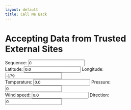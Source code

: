 ```yaml
---
layout: default
title: Call Me Back
---
```

<h1>Accepting Data from Trusted External Sites</h1>

<form name="owmfix" id="owmfix">
Sequence: <input type="number" id="owmseq" name="owmseq" value = "0" /> <br />
Latitude: <input type="number" id="owmlat" name="owmlat" value = "0.0" /> Longitude: <input type="number" id="owmlon" name="owmlon" value="-179" /> <br />
Temperature: <input type="number" id="owmtemp" name="owmtemp" value = "0.0" /> Pressure: <input type="number" id="owmatm" name="owmatm" value="0" /> <br />
Wind speed: <input type="number" id="owmwspd" name="owmwspd" value = "0.0" /> Direction: <input type="number" id="owmwdir" name="owmwdir" value="0" />
</form>

<div id="myplot" ></div>

<script type="application/javascript">
var owmfixes = [];
var enumOwmlat = 0;
var enumOwmlon = 1;
var enumOwmtemp = 2;
var enumOwmatm = 3;
var enumOwmwspd = 4;
var enumOwmwdir=5;

function recordContent(jcontent) {
    owmfixes.push([
        parseFloat(jcontent.coord.lat),
        parseFloat(jcontent.coord.lon),
        parseFloat(jcontent.main.temp),
        parseFloat(jcontent.main.pressure),
        parseFloat(jcontent.wind.speed),
    	parseFloat(jcontent.wind.deg)
   ]);
}

var feeds = 0;
function showText(jcontent) {
    var form = document.getElementById('owmfix');
    feeds = feeds + 1
    form["owmlat"].value = jcontent.coord.lat
    form["owmlon"].value  = jcontent.coord.lon
    form["owmtemp"].value = jcontent.main.temp
    form["owmatm"].value = jcontent.main.pressure
    form["owmwspd"].value = jcontent.wind.speed
    form["owmwdir"].value = jcontent.wind.deg
    if (owmfixes.length<360) {
        recordContent(jcontent);
    }
    form["owmseq"].value = feeds; //update the sequence ID last 
}

function load_js(apikey) {
    var i;
    var owm = "https://api.openweathermap.org/data/2.5/weather"
    var form = document.getElementById('owmfix');
    var lat = 0.0;
    var lon = -179.0
    if (feeds > 0) {
        lon = parseFloat(form["owmlon"].value) + 1
        lat = parseFloat(form["owmlat"].value)
        if (lon>180.0) {
            lon -= 360.0
        }
    }
    var url = owm+"?APPID="+apikey+"&lat="+lat+"&lon="+lon+"&callback=recordContent&seq="+Math.floor(feeds/360);
    var old = document.getElementById('jsonp');
    var head= document.getElementsByTagName('body')[0];
    var script= document.createElement('script');
    if (old) {
        old.remove();
    }
    script.id = 'jsonp';
    script.src= url;
    head.appendChild(script);
}
</script>

<script type="text/python">
from browser import document, window
from browser import timer
from browser.timer import request_animation_frame as raf
from browser.timer import cancel_animation_frame as caf
import time
import math
from datetime import datetime
import json

# paramters of graph
nx = 360
    
# animation/timer state variables
stopRequested = False
timerInstances = 0
counter = datetime.now()
id = None

# 'importing' the library
Bokeh = window.Bokeh
plt = Bokeh.Plotting
colours = ["black","green","blue","red"]
sources = [Bokeh.ColumnDataSource.new({
    'data': {'x': [x * 360.0/nx for x in range(nx+1)], 'y': [0.0]*(nx+1) }
}) for i in colours]

# create some ranges for the plot
xdr = Bokeh.Range1d.new({ "start": -0.01, "end": 360.01 });
ldr = Bokeh.Range1d.new({ "start": -15.01, "end": 15.01 });
rdr = Bokeh.Range1d.new({ "start": -150.01, "end": 150.01 });

# make the plot and add some tools
tools = "pan,zoom_in,zoom_out,reset"
fig1 = plt.figure({'title': "Data Visualization (1 RPM)", 'tools': tools})
fig1.x_range=xdr
fig1.y_range=ldr
fig1.extra_y_ranges["times10"]=rdr
yra = Bokeh.LinearAxis.new({"y_range_name":"times10"})
fig1.add_layout(yra, 'right')

lines = [fig1.line({"x": {"field" : "x"}, "y": {"field": "y"}, "source" : source,
    "line_width": 2,
    "line_color": colour,
    "line_dash" : []
}) for source,colour in zip(sources,colours)]

#for i,source in enumerate([sourceP,sourceT,sourceWN,sourceWE]):
#    lines[i].y_range_name=("times10" if max(abs(source.data.y))>15 else None)ur
# show the plot
mydiv = document['myplot']
plt.show(fig1, mydiv.elt)

feeds = 0;
def showText(owmfix,
    enumOwmlat = 0,
    enumOwmlon = 1,
    enumOwmtemp = 2,
    enumOwmatm = 3,
    enumOwmwspd = 4,
    enumOwmwdir=5
):
    global feeds;
    if not (owmfix is None):
        form = document;
        feeds = feeds + 1
        form["owmlat"].value = owmfix[enumOwmlat]
        form["owmlon"].value  = owmfix[enumOwmlon]
        form["owmtemp"].value = owmfix[enumOwmtemp]-273.15
        form["owmatm"].value = 0.1*owmfix[enumOwmatm]
        form["owmwspd"].value = owmfix[enumOwmwspd]
        form["owmwdir"].value = owmfix[enumOwmwdir]
        form["owmseq"].value = feeds; 

def UpdateFig1(
    enumOwmlat = 0,
    enumOwmlon = 1,
    enumOwmtemp = 2,
    enumOwmatm = 3,
    enumOwmwspd = 4,
    enumOwmwdir=5
):
    global sources
    global lines
    # generate the source data
    queue=[]
    owmfix = None
    while len(window.owmfixes)>0:
        owmfix=window.owmfixes.pop(0)
        queue.append([
            0.1*owmfix[enumOwmatm],
            owmfix[enumOwmtemp]-273.15,
            owmfix[enumOwmwspd]*math.cos(math.radians(owmfix[enumOwmwdir])),
            owmfix[enumOwmwspd]*math.sin(math.radians(owmfix[enumOwmwdir]))
        ]);
    for values in queue:	
        for source,line,value in zip(sources,lines,values):
            ly = source.data.y[1:]
            if abs(value)>150.0:
                value = ly[-1]
            ly.append(value)
            if abs(value)>15:
                line.y_range_name="times10"
                line.glyph.line_dash=[6, 3]
            #update the source data
            source.data.y = ly
            source.change.emit()
    showText(owmfix)
        
    
#animation/timed updates
def TimerUpdate(o):
    global stopRequested
    global id
    #
    if stopRequested:
        id = None
    else:
        UpdateFig1()
        id = raf(TimerUpdate)

def StartHandler(ev):
    global stopRequested
    global timerInstances
    global id
    #
    stopRequested = False
    if (timerInstances == 0) and (id is None):
        timerInstances = 1
        id = raf(TimerUpdate)

def StopHandler(ev):
    global stopRequested
    global timerInstances
    global id
    if not (id is None):
        caf(id)
        id = None
    if timerInstances>0:
        timerInstances -= 1
    stopRequested = True

def Every500ms():
    global counter
    fakeapi="b6907d289e10d714a6e88b30761fae22"
    apikey=document.query.getvalue("password",fakeapi)
    if (apikey!=fakeapi):
        now = datetime.now()
        elapsed = now - counter
        if elapsed.total_seconds()>=2.0:
            counter = now
            window.load_js(apikey)
        timer.set_timeout(Every500ms, 500)
    else:
        window.alert("You must provide your own APIKEY")

timer.set_timeout(Every500ms, 500)
StartHandler(0)
</script>

